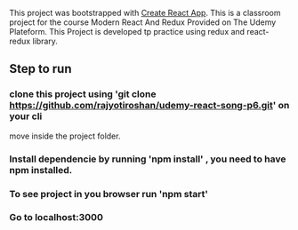 This project was bootstrapped with [Create React App](https://github.com/facebook/create-react-app).
This is a classroom project for the course Modern React And Redux Provided on The Udemy Plateform.
This Project is developed tp practice using redux and react-redux library. 

## Step to run

### clone this project using 'git clone https://github.com/rajyotiroshan/udemy-react-song-p6.git' on your cli

move inside the project folder.

### Install  dependencie by running 'npm install' , you need to have npm installed. 

### To see project in you browser run 'npm start'

### Go to localhost:3000


